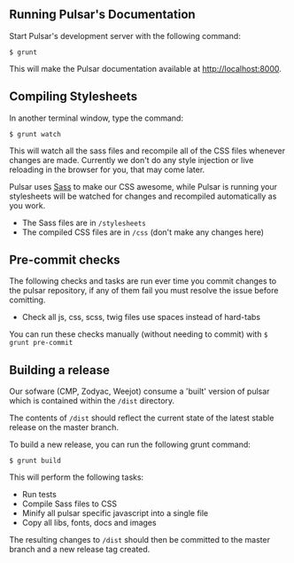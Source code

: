 ## Running Pulsar's Documentation

Start Pulsar's development server with the following command:

`$ grunt`

This will make the Pulsar documentation available at [http://localhost:8000](http://localhost:8000).

## Compiling Stylesheets

In another terminal window, type the command:

`$ grunt watch`

This will watch all the sass files and recompile all of the CSS files whenever changes are made. Currently we don't do any style injection or live reloading in the browser for you, that may come later.

Pulsar uses [Sass](http://sass-lang.com) to make our CSS awesome, while Pulsar is running your stylesheets will be watched for changes and recompiled automatically as you work.

* The Sass files are in `/stylesheets`
* The compiled CSS files are in `/css` (don't make any changes here)

## Pre-commit checks

The following checks and tasks are run ever time you commit changes to the pulsar repository, if any of them fail you must resolve the issue before comitting.

 * Check all js, css, scss, twig files use spaces instead of hard-tabs

You can run these checks manually (without needing to commit) with `$ grunt pre-commit`

## Building a release

Our sofware (CMP, Zodyac, Weejot) consume a 'built' version of pulsar which is contained within the `/dist` directory.

The contents of `/dist` should reflect the current state of the latest stable release on the master branch.

To build a new release, you can run the following grunt command:

`$ grunt build`

This will perform the following tasks:

 * Run tests
 * Compile Sass files to CSS
 * Minify all pulsar specific javascript into a single file
 * Copy all libs, fonts, docs and images

The resulting changes to `/dist` should then be committed to the master branch and a new release tag created.
